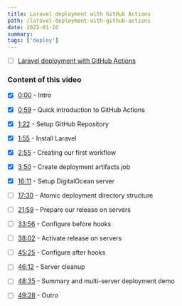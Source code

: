 ```yaml
---
title: Laravel deployment with GitHub Actions
path: /laravel-deployment-with-github-actions
date: 2022-01-10
summary: 
tags: ['deploy']
---
```


- [ ] [Laravel deployment with GitHub Actions](https://www.youtube.com/watch?v=2zduPKmszmI)

### Content of this video
- [x] [0:00](https://www.youtube.com/watch?v=2zduPKmszmI&t=0s)  - Intro
- [x] [0:59](https://www.youtube.com/watch?v=2zduPKmszmI&t=59s)  - Quick introduction to GitHub Actions
- [x] [1:22](https://www.youtube.com/watch?v=2zduPKmszmI&t=82s)  - Setup GitHub Repository
- [x] [1:55](https://www.youtube.com/watch?v=2zduPKmszmI&t=115s)  - Install Laravel
- [x] [2:55](https://www.youtube.com/watch?v=2zduPKmszmI&t=175s)  - Creating our first workflow
- [x] [3:50](https://www.youtube.com/watch?v=2zduPKmszmI&t=230s)  - Create deployment artifacts job
- [x] [16:11](https://www.youtube.com/watch?v=2zduPKmszmI&t=971s)  - Setup DigitalOcean server
- [ ] [17:30](https://www.youtube.com/watch?v=2zduPKmszmI&t=1050s)  - Atomic deployment directory structure
- [ ] [21:59](https://www.youtube.com/watch?v=2zduPKmszmI&t=1319s)  - Prepare our release on servers
- [ ] [33:56](https://www.youtube.com/watch?v=2zduPKmszmI&t=2036s)  - Configure before hooks
- [ ] [38:02](https://www.youtube.com/watch?v=2zduPKmszmI&t=2282s)  - Activate release on servers
- [ ] [45:25](https://www.youtube.com/watch?v=2zduPKmszmI&t=2725s)  - Configure after hooks
- [ ] [46:12](https://www.youtube.com/watch?v=2zduPKmszmI&t=2772s)  - Server cleanup
- [ ] [48:35](https://www.youtube.com/watch?v=2zduPKmszmI&t=2915s)  - Summary and multi-server deployment demo
- [ ] [49:28](https://www.youtube.com/watch?v=2zduPKmszmI&t=2968s)  - Outro

